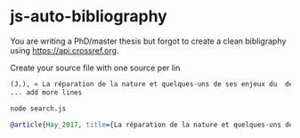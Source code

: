 # js-auto-bibliography

You are writing a PhD/master thesis but forgot to create a clean bibligraphy using <https://api.crossref.org>.

Create your source file with one source per lin

```txt
(J.), « La réparation de la nature et quelques-uns de ses enjeux du  de vue de l'évaluation des atteintes écologiques », *Revue  de l'environnement*, vol. 42, n°4, 2017, pp. 629-636.
... add more lines
```

```sh
node search.js
```

```bib
@article{Hay_2017, title={La réparation de la nature et quelques-uns de ses enjeux du point de vue de l’évaluation des atteintes écologiques}, volume={42}, ISSN={0397-0299}, url={http://dx.doi.org/10.3406/rjenv.2017.7162}, DOI={10.3406/rjenv.2017.7162}, number={4}, journal={Revue Juridique de l’Environnement}, publisher={PERSEE Program}, author={Hay, Julien}, year={2017}, pages={629–636} }
```
